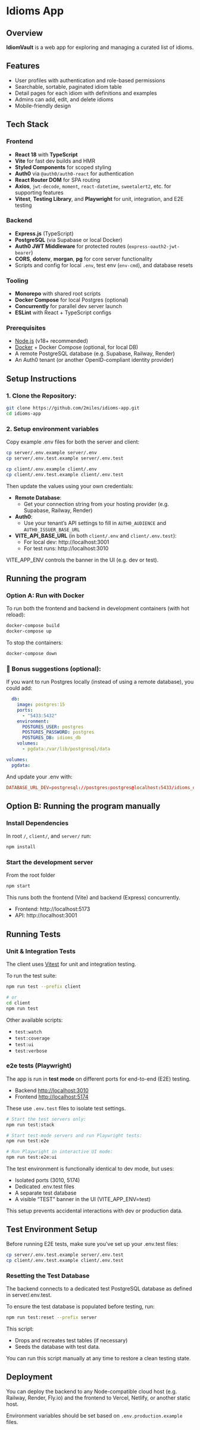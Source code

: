 # Idioms App

## Overview

**IdiomVault** is a web app for exploring and managing a curated list of idioms.

## Features

- User profiles with authentication and role-based permissions
- Searchable, sortable, paginated idiom table
- Detail pages for each idiom with definitions and examples
- Admins can add, edit, and delete idioms
- Mobile-friendly design

## Tech Stack

### Frontend

- **React 18** with **TypeScript**
- **Vite** for fast dev builds and HMR
- **Styled Components** for scoped styling
- **Auth0** via `@auth0/auth0-react` for authentication
- **React Router DOM** for SPA routing
- **Axios**, `jwt-decode`, `moment`, `react-datetime`, `sweetalert2`, etc. for supporting features
- **Vitest**, **Testing Library**, and **Playwright** for unit, integration, and E2E testing

### Backend

- **Express.js** (TypeScript)
- **PostgreSQL** (via Supabase or local Docker)
- **Auth0 JWT Middleware** for protected routes (`express-oauth2-jwt-bearer`)
- **CORS**, **dotenv**, **morgan**, **pg** for core server functionality
- Scripts and config for local `.env`, test env (`env-cmd`), and database resets

### Tooling

- **Monorepo** with shared root scripts
- **Docker Compose** for local Postgres (optional)
- **Concurrently** for parallel dev server launch
- **ESLint** with React + TypeScript configs

### Prerequisites

- [Node.js](https://nodejs.org/) (v18+ recommended)
- [Docker](https://www.docker.com/) + Docker Compose (optional, for local DB)
- A remote PostgreSQL database (e.g. Supabase, Railway, Render)
- An Auth0 tenant (or another OpenID-compliant identity provider)

## Setup Instructions

### 1. Clone the Repository:

```bash
git clone https://github.com/2miles/idioms-app.git
cd idioms-app
```

### 2. Setup environment variables

Copy example .env files for both the server and client:

```bash
cp server/.env.example server/.env
cp server/.env.test.example server/.env.test

cp client/.env.example client/.env
cp client/.env.test.example client/.env.test

```

Then update the values using your own credentials:

- **Remote Database**:
  - Get your connection string from your hosting provider (e.g. Supabase, Railway, Render)
- **Auth0**:
  - Use your tenant’s API settings to fill in `AUTH0_AUDIENCE` and `AUTH0_ISSUER_BASE_URL`
- **VITE_API_BASE_URL** (in both `client/.env` and `client/.env.test`):
  - For local dev: http://localhost:3001
  - For test runs: http://localhost:3010

VITE_APP_ENV controls the banner in the UI (e.g. dev or test).

## Running the program

### Option A: Run with Docker

To run both the frontend and backend in development containers (with hot reload):

```bash
docker-compose build
docker-compose up
```

To stop the containers:

```bash
docker-compose down
```

### 🧠 Bonus suggestions (optional):

If you want to run Postgres locally (instead of using a remote database), you could add:

```yaml
  db:
    image: postgres:15
    ports:
      - "5433:5432"
    environment:
      POSTGRES_USER: postgres
      POSTGRES_PASSWORD: postgres
      POSTGRES_DB: idioms_db
    volumes:
      - pgdata:/var/lib/postgresql/data

volumes:
  pgdata:
```

And update your .env with:

```conf
DATABASE_URL_DEV=postgresql://postgres:postgres@localhost:5433/idioms_db
```

## Option B: Running the program manually

### Install Dependencies

In root `/`, `client/`, and `server/` run:

```bash
npm install
```

### Start the development server

From the root folder

```bash
npm start
```

This runs both the frontend (Vite) and backend (Express) concurrently.

- Frontend: http://localhost:5173
- API: http://localhost:3001

## Running Tests

### Unit & Integration Tests

The client uses [Vitest](https://vitest.dev/) for unit and integration testing.

To run the test suite:

```bash
npm run test --prefix client

# or
cd client
npm run test
```

Other available scripts:

- `test:watch`
- `test:coverage`
- `test:ui`
- `test:verbose`

### e2e tests (Playwright)

The app is run in **test mode** on different ports for end-to-end (E2E) testing.

- Backend [http://localhost:3010](http://localhost:3010)
- Frontend [http://localhost:5174](http://localhost:5174)

These use `.env.test` files to isolate test settings.

```bash
# Start the test servers only:
npm run test:stack

# Start test-mode servers and run Playwright tests:
npm run test:e2e

# Run Playwright in interactive UI mode:
npm run test:e2e:ui
```

The test environment is functionally identical to dev mode, but uses:

- Isolated ports (3010, 5174)
- Dedicated .env.test files
- A separate test database
- A visible “TEST” banner in the UI (VITE_APP_ENV=test)

This setup prevents accidental interactions with dev or production data.

## Test Environment Setup

Before running E2E tests, make sure you've set up your .env.test files:

```bash
cp server/.env.test.example server/.env.test
cp client/.env.test.example client/.env.test
```

### Resetting the Test Database

The backend connects to a dedicated test PostgreSQL database as defined in server/.env.test.

To ensure the test database is populated before testing, run:

```bash
npm run test:reset --prefix server
```

This script:

- Drops and recreates test tables (if necessary)
- Seeds the database with test data.

You can run this script manually at any time to restore a clean testing state.

## Deployment

You can deploy the backend to any Node-compatible cloud host (e.g. Railway, Render, Fly.io) and the frontend to Vercel, Netlify, or another static host.

Environment variables should be set based on `.env.production.example` files.
